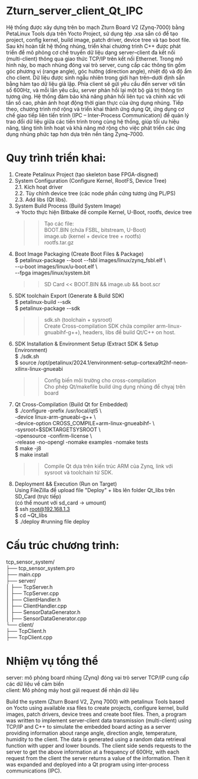 # Zturn_server_client_Qt_IPC  
Hệ thống được xây dựng trên bo mạch Zturn Board V2 (Zynq-7000) bằng PetaLinux Tools dựa trên Yocto Project, sử dụng tệp .xsa sẵn có để tạo project, config kernel, build image, patch driver, device tree và tạo boot file.  
Sau khi hoàn tất hệ thống nhúng, triển khai chương trình C++ được phát triển để mô phỏng cơ chế truyền dữ liệu dạng server–client đa kết nối (multi-client) thông qua giao thức TCP/IP trên kết nối Ethernet. Trong mô hình này, bo mạch nhúng đóng vai trò server, cung cấp các thông tin gồm góc phương vị (range angle), góc hướng (direction angle), nhiệt độ và độ ẩm cho client. Dữ liệu được sinh ngẫu nhiên trong giới hạn trên–dưới định sẵn bằng hàm tạo dữ liệu giả lập. Phía client sẽ gửi yêu cầu đến server với tần số 600Hz, và mỗi lần yêu cầu, server phản hồi lại một bộ giá trị thông tin tương ứng. Hệ thống đảm bảo khả năng phản hồi liên tục và chính xác với tần số cao, phản ánh hoạt động thời gian thực của ứng dụng nhúng. Tiếp theo, chương trình mở rộng và triển khai thành ứng dụng Qt, ứng dụng cơ chế giao tiếp liên tiến trình (IPC – Inter-Process Communication) để quản lý trao đổi dữ liệu giữa các tiến trình trong cùng hệ thống, giúp tối ưu hiệu năng, tăng tính linh hoạt và khả năng mở rộng cho việc phát triển các ứng dụng nhúng phức tạp hơn dựa trên nền tảng Zynq–7000.  

# Quy trình triển khai:  

1. Create Petalinux Project (tạo skeleton base FPGA-disgned)  
2. System Configuration (Configure Kernel, RootFS, Device Tree)  
   2.1. Kích hoạt driver  
   2.2. Tùy chỉnh device tree (các node phần cứng tương ứng PL/PS)  
   2.3. Add libs (Qt libs).  
3. System Build Process (Build System Image)  
   -> Yocto thực hiện Bitbake để compile Kernel, U-Boot, rootfs, device tree  
   >> Tạo các file:  
   >> BOOT.BIN (chứa FSBL, bitstream, U-Boot)  
   >> image.ub (kernel + device tree + rootfs)  
   >> rootfs.tar.gz  
4. Boot Image Packaging (Create Boot Files & Package)  
   $ petalinux-package --boot --fsbl images/linux/zynq_fsbl.elf \  
                  --u-boot images/linux/u-boot.elf \  
                  --fpga images/linux/system.bit  
   >> SD Card << BOOT.BIN && image.ub && boot.scr  
5. SDK toolchain Export (Generate & Build SDK)  
   $ petalinux-build --sdk  
   $ petalinux-package --sdk  
   >> sdk.sh (toolchain + sysroot)  
   >> Create Cross-compilation SDK chứa compiler arm-linux-gnuabihf-g++), headers, libs để build Qt/C++ on host.  
6. SDK Installation & Environment Setup (Extract SDK & Setup Environment)  
   $ ./sdk.sh  
   $ source /opt/petalinux/2024.1/environment-setup-cortexa9t2hf-neon-xilinx-linux-gnueabi  
   >> Config biến môi trường cho cross-compilation  
   >> Cho phép Qt/makefile build ứng dụng nhúng để chyaj trên board  
7. Qt Cross-Compilation (Build Qt for Embedded)  
   $ ./configure -prefix /usr/local/qt5 \  
            -device linux-arm-gnueabi-g++ \  
            -device-option CROSS_COMPILE=arm-linux-gnueabihf- \  
            -sysroot=$SDKTARGETSYSROOT \  
            -opensource -confirm-license \  
            -release -no-opengl -nomake examples -nomake tests  
   $ make -j8  
   $ make install  
   >> Compile Qt dựa trên kiến trúc ARM của Zynq, link với sysroot và toolchain từ SDK.  
8. Deployment && Execution (Run on Target)  
   Using FileZilla để upload file "Deploy" + libs lên folder Qt_libs trên SD_Card (trực tiếp)  
   (có thể mount với sd_card -> umount)  
  $ ssh root@192.168.1.3  
  $ cd ~Qt_libs  
  $ ./deploy #running file deploy  

# Cấu trúc chương trình:
tcp_sensor_system/  
├── tcp_sensor_system.pro  
├── main.cpp  
├── server/  
│   ├── TcpServer.h  
│   ├── TcpServer.cpp  
│   ├── ClientHandler.h  
│   ├── ClientHandler.cpp  
│   ├── SensorDataGenerator.h  
│   ├── SensorDataGenerator.cpp  
└── client/  
    ├── TcpClient.h  
    ├── TcpClient.cpp  

# Nhiệm vụ tổng thể
server: mô phỏng board nhúng (Zynq) đóng vai trò server TCP/IP cung cấp các dữ liệu về cảm biến  
client: Mô phỏng máy host gửi request để nhận dữ liệu  


Build the system (Zturn Board V2, Zynq 7000) with petalinux Tools based on Yocto using available xsa files to create projects, configure kernel, build images, patch drivers, device trees and create boot files. Then, a program was written to implement server-client data transmission (multi-client) using TCP/IP and C++ to simulate the embedded board acting as a server providing information about range angle, direction angle, temperature, humidity to the client. The data is generated using a random data retrieval function with upper and lower bounds. The client side sends requests to the server to get the above information at a frequency of 600Hz, with each request from the client the server returns a value of the information. Then it was expanded and deployed into a Qt program using inter-process communications (IPC).
